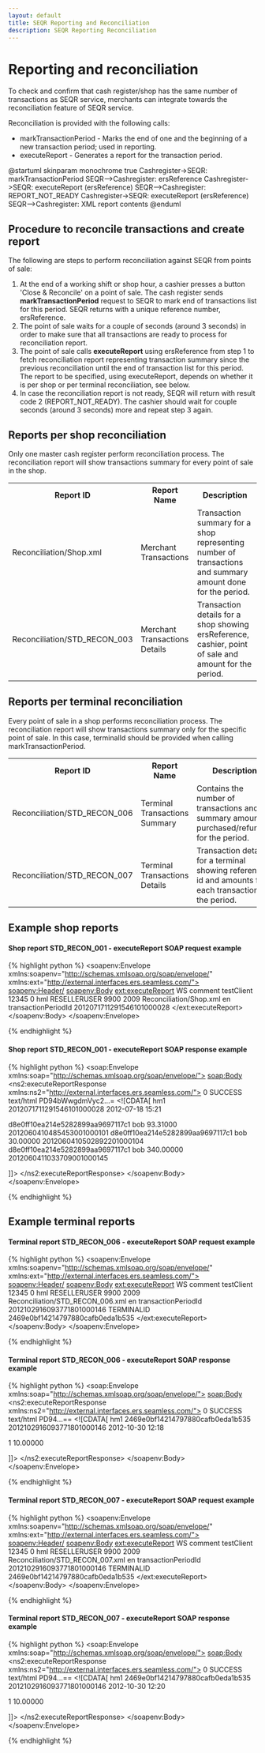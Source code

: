 ```yaml
---
layout: default
title: SEQR Reporting and Reconciliation
description: SEQR Reporting Reconciliation
---
```


# Reporting and reconciliation

To check and confirm that cash register/shop has the same number of transactions
as SEQR service, merchants can integrate towards the reconciliation feature of
SEQR service.

Reconciliation is provided with the following calls:

* markTransactionPeriod - Marks the end of one and the beginning of a new 
transaction period; used in reporting. 
* executeReport - Generates a report for the transaction period. 


<div class="diagram">
@startuml
skinparam monochrome true
Cashregister->SEQR: markTransactionPeriod
SEQR-->Cashregister: ersReference
Cashregister->SEQR: executeReport (ersReference)
SEQR-->Cashregister: REPORT_NOT_READY
Cashregister->SEQR: executeReport (ersReference)
SEQR-->Cashregister: XML report contents
@enduml
</div>

## Procedure to reconcile transactions and create report

The following are steps to perform reconciliation against SEQR from points of sale:

1. At the end of a working shift or shop hour, a cashier presses a button 'Close & Reconcile' on a point of sale.
The cash register sends **markTransactionPeriod** request to SEQR to mark end of transactions list for this period. SEQR returns with a unique reference number, ersReference.
2. The point of sale waits for a couple of seconds (around 3 seconds) in order to make sure that all transactions are ready to process for reconciliation report.
3. The point of sale calls **executeReport** using ersReference from step 1 to fetch reconciliation report representing transaction summary since the previous reconciliation until the end of transaction list for this period. The report to be specified, using executeReport, depends on whether it is per shop or per terminal reconciliation, see below.
4. In case the reconciliation report is not ready, SEQR will return with result code 2
(REPORT_NOT_READY). The cashier should wait for couple seconds (around 3 seconds) more and repeat
step 3 again.



## Reports per shop reconciliation


Only one master cash register perform reconciliation process. The reconciliation
report will show transactions summary for every point of sale in the shop.


<table>
<tr><th>Report ID</th><th>Report Name</th><th>Description</th></tr>


<tr><td>Reconciliation/Shop.xml</td>
    <td>Merchant Transactions</td>
    <td>Transaction summary for a shop representing number of transactions and summary amount done for the period. 
</td></tr>


<tr><td>Reconciliation/STD_RECON_003</td>
    <td>Merchant Transactions Details</td><td>Transaction details for a shop
showing ersReference, cashier, point of sale and amount for the period.
</td></tr>
</table>



## Reports per terminal reconciliation


Every point of sale in a shop performs reconciliation process. The reconciliation
report will show transactions summary only for the specific point of sale. In this case, terminalId should be provided when calling markTransactionPeriod.


<table>
<tr><th>Report ID</th><th>Report Name</th><th>Description</th></tr>

<tr><td>Reconciliation/STD_RECON_006</td>
    <td>Terminal Transactions Summary</td><td>Contains the number 
of transactions and summary amount purchased/refunded for the 
period. </td></tr>

<tr><td>Reconciliation/STD_RECON_007</td><td>Terminal Transactions Details</td>
    <td>Transaction details for a terminal showing reference id and amounts for each transaction in the period. 
</td></tr>
</table>

## Example shop reports

#### Shop report STD_RECON_001 - executeReport SOAP request example


{% highlight python %}
<soapenv:Envelope xmlns:soapenv="http://schemas.xmlsoap.org/soap/envelope/"
 xmlns:ext="http://external.interfaces.ers.seamless.com/">
   <soapenv:Header/>
   <soapenv:Body>
     <ext:executeReport>
       <context>
          <channel>WS</channel>
          <clientComment>comment</clientComment>
          <clientId>testClient</clientId>
          <clientReference>12345</clientReference>
          <clientRequestTimeout>0</clientRequestTimeout>
          <initiatorPrincipalId>
            <id>hml</id>
            <type>RESELLERUSER</type>
            <userId>9900</userId>
          </initiatorPrincipalId>
          <password>2009</password>
       </context>
       <reportId>Reconciliation/Shop.xml</reportId>
       <language>en</language>
       <parameters>
          <parameter>
             <entry>
                <key>transactionPeriodId</key>
                <value>2012071711291546101000028</value>
             </entry>
          </parameter>
       </parameters>
     </ext:executeReport>
   </soapenv:Body>
</soapenv:Envelope>

{% endhighlight %}


#### Shop report STD_RECON_001 - executeReport SOAP response example

{% highlight python %}
<soap:Envelope xmlns:soap="http://schemas.xmlsoap.org/soap/envelope/">
   <soap:Body>
      <ns2:executeReportResponse xmlns:ns2="http://external.interfaces.ers.seamless.com/">
         <return>
            <resultCode>0</resultCode>
            <resultDescription>SUCCESS</resultDescription>
            <report>
               <title/>
               <mimeType>text/html</mimeType>
               <content>Cjw/...=</content>
               <contentString><![CDATA[<?xml version="1.0" encoding="UTF-8"?>
<TransactionDetails> 
<Meta>
<ResellerId>spectra</ResellerId>
<TerminalId>a2aaebce17bf4e81985a49c7717af14d</TerminalId>
<TransactionPeriodId>2015120408534212001005262</TransactionPeriodId>
<GeneratedAt>2015-12-04 09:09</GeneratedAt> 
</Meta>

<Row>
<TerminalId>a2aaebce17bf4e81985a49c7717af14d</TerminalId>
<CashierId>NULL</CashierId>
<SalesAmount>100.00000</SalesAmount>
<ErsReference>2015120408531541501005256</ErsReference>
</Row>

</TransactionDetails>]]></contentString>
            </report> 
         </return>
      </ns2:executeReportResponse>
   </soapenv:Body>
</soapenv:Envelope>

{% endhighlight %}


#### Shop report STD_RECON_003 - executeReport SOAP request example


{% highlight python %}
<soapenv:Envelope xmlns:soapenv="http://schemas.xmlsoap.org/soap/envelope/"
 xmlns:ext="http://external.interfaces.ers.seamless.com/">
   <soapenv:Header/>
   <soapenv:Body>
     <ext:executeReport>
       <context>
          <channel>WS</channel>
          <clientComment>comment</clientComment>
          <clientId>testClient</clientId>
          <clientReference>12345</clientReference>
          <clientRequestTimeout>0</clientRequestTimeout>
          <initiatorPrincipalId>
            <id>hml</id>
            <type>RESELLERUSER</type>
            <userId>9900</userId>
          </initiatorPrincipalId>
          <password>2009</password>
       </context>
       <reportId>Reconciliation/STD_RECON_003.xml</reportId>
       <language>en</language>
       <parameters>
          <parameter>
             <entry>
                <key>transactionPeriodId</key>
                <value>2012071711291546101000028</value>
             </entry>
          </parameter>
       </parameters>
     </ext:executeReport>
   </soapenv:Body>
</soapenv:Envelope>

{% endhighlight %}


#### Shop report STD_RECON_003 - executeReport SOAP response example

{% highlight python %}
<soap:Envelope xmlns:soap="http://schemas.xmlsoap.org/soap/envelope/">
   <soap:Body>
      <ns2:executeReportResponse xmlns:ns2="http://external.interfaces.ers.seamless.com/">
         <return>
            <resultCode>0</resultCode>
            <resultDescription>SUCCESS</resultDescription>
            <report>
               <title>STD_RECON_003_2012071711291546101000028.xml</title>
               <mimeType>text/html</mimeType>
               <content>PD94bWwgdmVyc2...=</content>
              <contentString><![CDATA[<?xml version="1.0" encoding="UTF-8"?>
<TransactionDetails>
<Meta>
<ResellerId>hm1</ResellerId>
<TransactionPeriodId>2012071711291546101000028</TransactionPeriodId>
<GeneratedAt>2012-07-18 15:21</GeneratedAt>
</Meta>

<Row>
<TerminalId>d8e0ff10ea214e5282899aa9697117c1</TerminalId>
<CashierId>bob</CashierId>
<SalesAmount>93.31000</SalesAmount>
<ErsReference>2012060410485453001000101</ErsReference>
</Row>

<Row>
<TerminalId>d8e0ff10ea214e5282899aa9697117c1</TerminalId>
<CashierId>bob</CashierId>
<SalesAmount>30.00000</SalesAmount>
<ErsReference>2012060410502892201000104</ErsReference>
</Row>

<Row>
<TerminalId>d8e0ff10ea214e5282899aa9697117c1</TerminalId>
<CashierId>bob</CashierId>
<SalesAmount>340.00000</SalesAmount>
<ErsReference>2012060411033709001000145</ErsReference>
</Row>

</TransactionDetails>]]></contentString>
            </report> 
         </return>
      </ns2:executeReportResponse>
   </soapenv:Body>
</soapenv:Envelope>

{% endhighlight %}


## Example terminal reports

#### Terminal report STD_RECON_006 - executeReport SOAP request example


{% highlight python %}
<soapenv:Envelope xmlns:soapenv="http://schemas.xmlsoap.org/soap/envelope/"
 xmlns:ext="http://external.interfaces.ers.seamless.com/">
   <soapenv:Header/>
   <soapenv:Body>
     <ext:executeReport>
       <context>
          <channel>WS</channel>
          <clientComment>comment</clientComment>
          <clientId>testClient</clientId>
          <clientReference>12345</clientReference>
          <clientRequestTimeout>0</clientRequestTimeout>
          <initiatorPrincipalId>
            <id>hml</id>
            <type>RESELLERUSER</type>
            <userId>9900</userId>
          </initiatorPrincipalId>
          <password>2009</password>
       </context>
       <reportId>Reconciliation/STD_RECON_006.xml</reportId>
       <language>en</language>
       <parameters>
          <parameter>
             <entry>
                <key>transactionPeriodId</key>
                <value>2012102916093771801000146</value>
             </entry>
             <entry>
                <key>TERMINALID</key>
                <value>2469e0bf14214797880cafb0eda1b535</value>
             </entry>
          </parameter>
       </parameters>
     </ext:executeReport>
   </soapenv:Body>
</soapenv:Envelope>

{% endhighlight %}



#### Terminal report STD_RECON_006 - executeReport SOAP response example

{% highlight python %}
<soap:Envelope xmlns:soap="http://schemas.xmlsoap.org/soap/envelope/">
   <soap:Body>
      <ns2:executeReportResponse xmlns:ns2="http://external.interfaces.ers.seamless.com/">
         <return>
            <resultCode>0</resultCode>
            <resultDescription>SUCCESS</resultDescription>
            <report>
               <title>STD_RECON_006_2012102916093771801000146.xml</title>
               <mimeType>text/html</mimeType>
               <content>PD94...==</content>
               <contentString><![CDATA[<?xml version="1.0" encoding="UTF-8"?>
<CashierTransactionSummary>
<Meta>
<ResellerId>hm1</ResellerId>
<TerminalId>2469e0bf14214797880cafb0eda1b535</TerminalId>
<TransactionPeriodId>2012102916093771801000146</TransactionPeriodId>
<GeneratedAt>2012-10-30 12:18</GeneratedAt>
</Meta>

<Row>
<SalesCount>1</SalesCount>
<SalesTotal>10.00000</SalesTotal>
</Row>

</TerminalTransactionSummary>]]></contentString>
            </report> 
         </return>
      </ns2:executeReportResponse>
   </soapenv:Body>
</soapenv:Envelope>

{% endhighlight %}



#### Terminal report STD_RECON_007 - executeReport SOAP request example


{% highlight python %}
<soapenv:Envelope xmlns:soapenv="http://schemas.xmlsoap.org/soap/envelope/"
 xmlns:ext="http://external.interfaces.ers.seamless.com/">
   <soapenv:Header/>
   <soapenv:Body>
     <ext:executeReport>
       <context>
          <channel>WS</channel>
          <clientComment>comment</clientComment>
          <clientId>testClient</clientId>
          <clientReference>12345</clientReference>
          <clientRequestTimeout>0</clientRequestTimeout>
          <initiatorPrincipalId>
            <id>hml</id>
            <type>RESELLERUSER</type>
            <userId>9900</userId>
          </initiatorPrincipalId>
          <password>2009</password>
       </context>
       <reportId>Reconciliation/STD_RECON_007.xml</reportId>
       <language>en</language>
       <parameters>
          <parameter>
             <entry>
                <key>transactionPeriodId</key>
                <value>2012102916093771801000146</value>
             </entry>
             <entry>
                <key>TERMINALID</key>
                <value>2469e0bf14214797880cafb0eda1b535</value>
             </entry>
          </parameter>
       </parameters>
     </ext:executeReport>
   </soapenv:Body>
</soapenv:Envelope>

{% endhighlight %}


#### Terminal report STD_RECON_007 - executeReport SOAP response example

{% highlight python %}
<soap:Envelope xmlns:soap="http://schemas.xmlsoap.org/soap/envelope/">
   <soap:Body>
      <ns2:executeReportResponse xmlns:ns2="http://external.interfaces.ers.seamless.com/">
         <return>
            <resultCode>0</resultCode>
            <resultDescription>SUCCESS</resultDescription>
            <report>
               <title>STD_RECON_007_2012102916091394901000143.xml</title>
               <mimeType>text/html</mimeType>
               <content>PD94...==</content>
               <contentString><![CDATA[<?xml version="1.0" encoding="UTF-8"?>
<CashierTransactionSummary>
<Meta>
<ResellerId>hm1</ResellerId>
<TerminalId>2469e0bf14214797880cafb0eda1b535</TerminalId>
<TransactionPeriodId>2012102916093771801000146</TransactionPeriodId>
<GeneratedAt>2012-10-30 12:20</GeneratedAt>
</Meta>

<Row>
<SalesCount>1</SalesCount>
<SalesTotal>10.00000</SalesTotal>
</Row>

</TerminalTransactionSummary>]]></contentString>
            </report> 
         </return>
      </ns2:executeReportResponse>
   </soapenv:Body>
</soapenv:Envelope>

{% endhighlight %}



